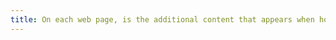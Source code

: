 ```yaml
---
title: On each web page, is the additional content that appears when hovering, focusing or activating a [user interface component](#user-interface-component) accessible by keyboard if necessary?
---
```

